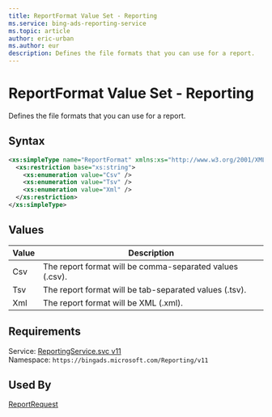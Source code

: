 ```yaml
---
title: ReportFormat Value Set - Reporting
ms.service: bing-ads-reporting-service
ms.topic: article
author: eric-urban
ms.author: eur
description: Defines the file formats that you can use for a report.
---
```

# ReportFormat Value Set - Reporting
Defines the file formats that you can use for a report.

## Syntax
```xml
<xs:simpleType name="ReportFormat" xmlns:xs="http://www.w3.org/2001/XMLSchema">
  <xs:restriction base="xs:string">
    <xs:enumeration value="Csv" />
    <xs:enumeration value="Tsv" />
    <xs:enumeration value="Xml" />
  </xs:restriction>
</xs:simpleType>
```

## <a name="values"></a>Values

|Value|Description|
|-----------|---------------|
|<a name="csv"></a>Csv|The report format will be comma-separated values (.csv).|
|<a name="tsv"></a>Tsv|The report format will be tab-separated values (.tsv).|
|<a name="xml"></a>Xml|The report format will be XML (.xml).|

## Requirements
Service: [ReportingService.svc v11](https://reporting.api.bingads.microsoft.com/Api/Advertiser/Reporting/v11/ReportingService.svc)  
Namespace: ```https://bingads.microsoft.com/Reporting/v11```  

## Used By
[ReportRequest](reportrequest.md)  
